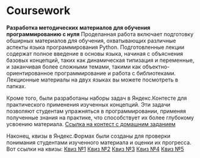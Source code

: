 # Coursework
**Разработка методических материалов для обучения программированию с нуля**
Проделанная работа включает подготовку обширных материалов для обучения, охватывающих различные аспекты языка программирования Python. Подготовленные лекции содержат полное введение в основы языка, начиная с объяснения базовых концепций, таких как динамическая типизация и переменные, и заканчивая более сложными темами, такими как объектно-ориентированное программирование и работа с библиотеками. 
Лекционные материалы на двух языках вы можете посмотреть в папках.

Кроме того, были разработаны наборы задач в Яндекс.Контесте для практического применения изученных концепций. Эти задачи позволяют студентам упражняться в программировании, применяя полученные знания на практике, что способствует их более глубокому усвоению материала.
[Ссылка на контест с домашним заданием](https://contest.yandex.ru/contest/62192/enter/?retPage=)

Наконец, квизы в Яндекс.Формах были созданы для проверки понимания студентами изученного материала и оценки их прогресса.
Вот ссылки на квизы:
[Квиз №1](https://forms.yandex.ru/cloud/662c03f83e9d08e0b350295b/)
[Квиз №2](https://forms.yandex.ru/cloud/662c0544e010dbd98fd04d72/)
[Квиз №3](https://forms.yandex.ru/cloud/662c070deb6146dad16f4802/)
[Квиз №4](https://forms.yandex.ru/cloud/662c09d62530c2e09c619f35/)
[Квиз №5](https://forms.yandex.ru/cloud/662c0b8790fa7bda98c93bbf/)
